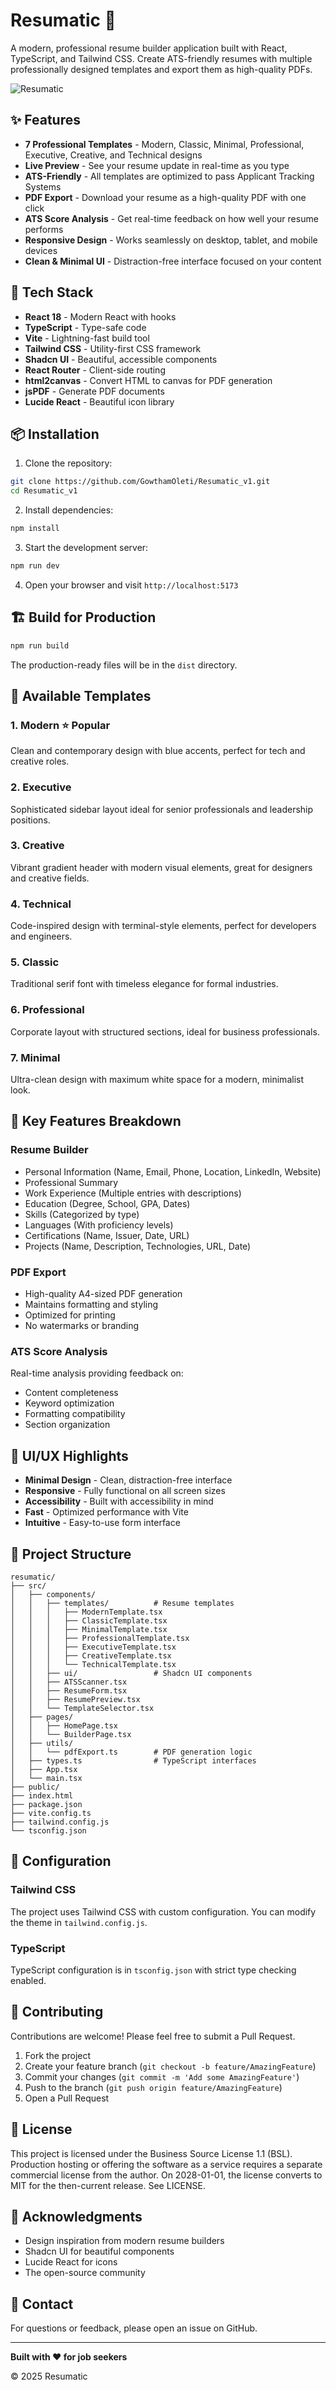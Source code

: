 # Resumatic 📄

A modern, professional resume builder application built with React, TypeScript, and Tailwind CSS. Create ATS-friendly resumes with multiple professionally designed templates and export them as high-quality PDFs.

![Resumatic](https://static.wixstatic.com/media/5c0589_e30e6ff390554063b3ccb163b93366aa~mv2.png)

## ✨ Features

- **7 Professional Templates** - Modern, Classic, Minimal, Professional, Executive, Creative, and Technical designs
- **Live Preview** - See your resume update in real-time as you type
- **ATS-Friendly** - All templates are optimized to pass Applicant Tracking Systems
- **PDF Export** - Download your resume as a high-quality PDF with one click
- **ATS Score Analysis** - Get real-time feedback on how well your resume performs
- **Responsive Design** - Works seamlessly on desktop, tablet, and mobile devices
- **Clean & Minimal UI** - Distraction-free interface focused on your content

## 🚀 Tech Stack

- **React 18** - Modern React with hooks
- **TypeScript** - Type-safe code
- **Vite** - Lightning-fast build tool
- **Tailwind CSS** - Utility-first CSS framework
- **Shadcn UI** - Beautiful, accessible components
- **React Router** - Client-side routing
- **html2canvas** - Convert HTML to canvas for PDF generation
- **jsPDF** - Generate PDF documents
- **Lucide React** - Beautiful icon library

## 📦 Installation

1. Clone the repository:
```bash
git clone https://github.com/GowthamOleti/Resumatic_v1.git
cd Resumatic_v1
```

2. Install dependencies:
```bash
npm install
```

3. Start the development server:
```bash
npm run dev
```

4. Open your browser and visit `http://localhost:5173`

## 🏗️ Build for Production

```bash
npm run build
```

The production-ready files will be in the `dist` directory.

## 📝 Available Templates

### 1. **Modern** ⭐ Popular
Clean and contemporary design with blue accents, perfect for tech and creative roles.

### 2. **Executive**
Sophisticated sidebar layout ideal for senior professionals and leadership positions.

### 3. **Creative**
Vibrant gradient header with modern visual elements, great for designers and creative fields.

### 4. **Technical**
Code-inspired design with terminal-style elements, perfect for developers and engineers.

### 5. **Classic**
Traditional serif font with timeless elegance for formal industries.

### 6. **Professional**
Corporate layout with structured sections, ideal for business professionals.

### 7. **Minimal**
Ultra-clean design with maximum white space for a modern, minimalist look.

## 🎯 Key Features Breakdown

### Resume Builder
- Personal Information (Name, Email, Phone, Location, LinkedIn, Website)
- Professional Summary
- Work Experience (Multiple entries with descriptions)
- Education (Degree, School, GPA, Dates)
- Skills (Categorized by type)
- Languages (With proficiency levels)
- Certifications (Name, Issuer, Date, URL)
- Projects (Name, Description, Technologies, URL, Date)

### PDF Export
- High-quality A4-sized PDF generation
- Maintains formatting and styling
- Optimized for printing
- No watermarks or branding

### ATS Score Analysis
Real-time analysis providing feedback on:
- Content completeness
- Keyword optimization
- Formatting compatibility
- Section organization

## 🎨 UI/UX Highlights

- **Minimal Design** - Clean, distraction-free interface
- **Responsive** - Fully functional on all screen sizes
- **Accessibility** - Built with accessibility in mind
- **Fast** - Optimized performance with Vite
- **Intuitive** - Easy-to-use form interface

## 📂 Project Structure

```
resumatic/
├── src/
│   ├── components/
│   │   ├── templates/          # Resume templates
│   │   │   ├── ModernTemplate.tsx
│   │   │   ├── ClassicTemplate.tsx
│   │   │   ├── MinimalTemplate.tsx
│   │   │   ├── ProfessionalTemplate.tsx
│   │   │   ├── ExecutiveTemplate.tsx
│   │   │   ├── CreativeTemplate.tsx
│   │   │   └── TechnicalTemplate.tsx
│   │   ├── ui/                 # Shadcn UI components
│   │   ├── ATSScanner.tsx
│   │   ├── ResumeForm.tsx
│   │   ├── ResumePreview.tsx
│   │   └── TemplateSelector.tsx
│   ├── pages/
│   │   ├── HomePage.tsx
│   │   └── BuilderPage.tsx
│   ├── utils/
│   │   └── pdfExport.ts        # PDF generation logic
│   ├── types.ts                # TypeScript interfaces
│   ├── App.tsx
│   └── main.tsx
├── public/
├── index.html
├── package.json
├── vite.config.ts
├── tailwind.config.js
└── tsconfig.json
```

## 🔧 Configuration

### Tailwind CSS
The project uses Tailwind CSS with custom configuration. You can modify the theme in `tailwind.config.js`.

### TypeScript
TypeScript configuration is in `tsconfig.json` with strict type checking enabled.

## 🤝 Contributing

Contributions are welcome! Please feel free to submit a Pull Request.

1. Fork the project
2. Create your feature branch (`git checkout -b feature/AmazingFeature`)
3. Commit your changes (`git commit -m 'Add some AmazingFeature'`)
4. Push to the branch (`git push origin feature/AmazingFeature`)
5. Open a Pull Request

## 📄 License

This project is licensed under the Business Source License 1.1 (BSL). Production hosting or offering the software as a service requires a separate commercial license from the author. On 2028-01-01, the license converts to MIT for the then-current release. See LICENSE.

## 🙏 Acknowledgments

- Design inspiration from modern resume builders
- Shadcn UI for beautiful components
- Lucide React for icons
- The open-source community

## 📧 Contact

For questions or feedback, please open an issue on GitHub.

---

**Built with ❤️ for job seekers**

© 2025 Resumatic

